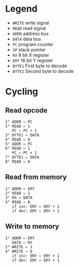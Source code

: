 # Legend

* `WRITE` write signal
* `READ` read signal
* `ADDR` address bus
* `DATA` data bus
* `PC` program counter
* `SP` stack pointer
* `RX` 8 bit X register
* `ERY` 16 bit Y register
* `BYTE1` First byte to decode
* `BYTE2` Second byte to decode

# Cycling

## Read opcode

```
1° ADDR ← PC
2° READ ← 1
   PC ← PC + 1
3° BYTE1 ← DATA
4° READ ← 0
5° ADDR ← PC
6° READ ← 1
   PC ← PC + 1
7° BYTE1 ← DATA
8° READ ← 0
```

## Read from memory

```
1° ADDR ← ERY
2° READ ← 1
3° RX ← DATA
4° READ ← 0
   if inc: ERY ← ERY + 1
   if dec: ERY ← ERY + 1
```

## Write to memory

```
1° ADDR ← ERY
   DATA ← RX
2° WRITE ← 1
4° WRITE ← 0
   if inc: ERY ← ERY + 1
   if dec: ERY ← ERY + 1
```
